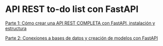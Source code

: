 # API REST to-do list con FastAPI

[Parte 1: Cómo crear una API REST COMPLETA con FastAPI, instalación y estructura](https://cosasdedevs.com/posts/api-rest-fastapi-completa/)

[Parte 2: Conexiones a bases de datos y creación de modelos con FastAPI](https://cosasdedevs.com/posts/conexion-base-datos-modelos-fastapi/)